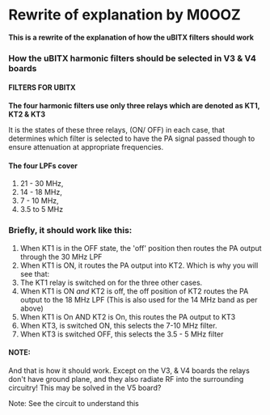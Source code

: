# Rewrite of explanation by M0OOZ

**This is a rewrite of the explanation of how the uBITX filters should work**

### How the uBITX harmonic filters should be selected in V3 & V4 boards

#### FILTERS FOR UBITX

**The four harmonic filters use only three relays which are denoted as KT1, KT2 & KT3**

It is the states of these three relays, (ON/ OFF) in each case, that determines which filter is selected to have the PA signal passed though to ensure attenuation at appropriate frequencies.

#### The four LPFs cover 
1. 21 - 30  MHz, 
1. 14 - 18  MHz, 
1. 7 - 10 MHz,
1. 3.5 to 5 MHz

### Briefly, it should work like this:
1. When KT1 is in the OFF state, the 'off' position then routes the PA output through the 30 MHz LPF
2. When KT1 is ON, it routes the PA output into KT2. Which is why you will see that:
3. The KT1 relay is switched on for the three other cases.
4. When KT1 is ON *and* KT2 is off, the off position of KT2 routes the PA output  to the 18 MHz LPF (This is also used for the 14 MHz band as per above)
5. When KT1 is On AND KT2 is On, this routes the PA output to KT3
6. When KT3, is switched ON, this selects the 7-10 MHz filter.
7. When KT3 is switched OFF, this selects the 3.5 - 5 MHz filter

#### NOTE:
And that is how it should work. Except on the V3, & V4 boards the relays don't have ground plane, and they also radiate RF into the surrounding circuitry! This may be solved in the V5 board?

Note: See the circuit to understand this
